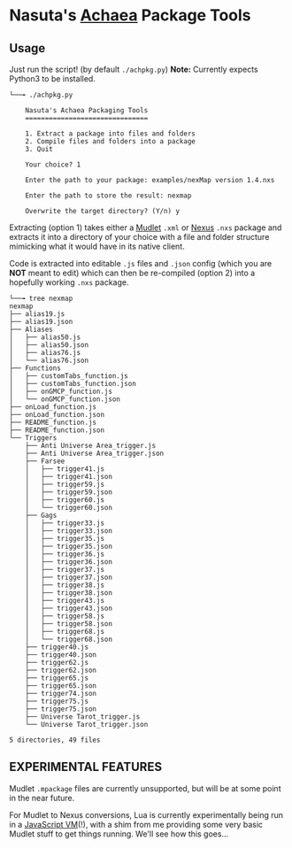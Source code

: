 # Nasuta's [Achaea](https://www.achaea.com/) Package Tools

## Usage

Just run the script! (by default `./achpkg.py`)
**Note:** Currently expects Python3 to be installed.

```
└──╼ ./achpkg.py 

    Nasuta's Achaea Packaging Tools
    ===============================

    1. Extract a package into files and folders
    2. Compile files and folders into a package
    3. Quit

    Your choice? 1

    Enter the path to your package: examples/nexMap version 1.4.nxs

    Enter the path to store the result: nexmap

    Overwrite the target directory? (Y/n) y
```

Extracting (option 1) takes either a [Mudlet](https://www.mudlet.org/) `.xml`
or [Nexus](https://nexus.ironrealms.com/) `.nxs` package and extracts it into
a directory of your choice with a file and folder structure mimicking what it
would have in its native client.

Code is extracted into editable `.js` files and `.json` config (which you are
**NOT** meant to edit) which can then be re-compiled (option 2) into a
hopefully working `.nxs` package.

```
└──╼ tree nexmap
nexmap
├── alias19.js
├── alias19.json
├── Aliases
│   ├── alias50.js
│   ├── alias50.json
│   ├── alias76.js
│   └── alias76.json
├── Functions
│   ├── customTabs_function.js
│   ├── customTabs_function.json
│   ├── onGMCP_function.js
│   └── onGMCP_function.json
├── onLoad_function.js
├── onLoad_function.json
├── README_function.js
├── README_function.json
└── Triggers
    ├── Anti Universe Area_trigger.js
    ├── Anti Universe Area_trigger.json
    ├── Farsee
    │   ├── trigger41.js
    │   ├── trigger41.json
    │   ├── trigger59.js
    │   ├── trigger59.json
    │   ├── trigger60.js
    │   └── trigger60.json
    ├── Gags
    │   ├── trigger33.js
    │   ├── trigger33.json
    │   ├── trigger35.js
    │   ├── trigger35.json
    │   ├── trigger36.js
    │   ├── trigger36.json
    │   ├── trigger37.js
    │   ├── trigger37.json
    │   ├── trigger38.js
    │   ├── trigger38.json
    │   ├── trigger43.js
    │   ├── trigger43.json
    │   ├── trigger58.js
    │   ├── trigger58.json
    │   ├── trigger68.js
    │   └── trigger68.json
    ├── trigger40.js
    ├── trigger40.json
    ├── trigger62.js
    ├── trigger62.json
    ├── trigger65.js
    ├── trigger65.json
    ├── trigger74.json
    ├── trigger75.js
    ├── trigger75.json
    ├── Universe Tarot_trigger.js
    └── Universe Tarot_trigger.json

5 directories, 49 files
```

## EXPERIMENTAL FEATURES
Mudlet `.mpackage` files are currently unsupported, but will be at some point
in the near future.

For Mudlet to Nexus conversions, Lua is currently experimentally being run in
a [JavaScript VM](https://daurnimator.github.io/lua.vm.js/lua.vm.js.html)(!),
with a shim from me providing some very basic Mudlet stuff to get things
running. We'll see how this goes...
